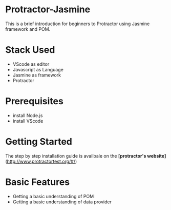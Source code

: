 # Protractor-Jasmine
This is a brief introduction for beginners to Protractor using Jasmine framework and POM.

# Stack Used 
- VScode as editor
- Javascript as Language
- Jasmine as framework
- Protractor

# Prerequisites
- install Node.js
- install VScode

# Getting Started

The step by step installation guide is availbale on the **[protractor's website]**
(http://www.protractortest.org/#/)

# Basic Features 
- Getting a basic understanding of POM
- Getting a basic understanding of data provider
 
